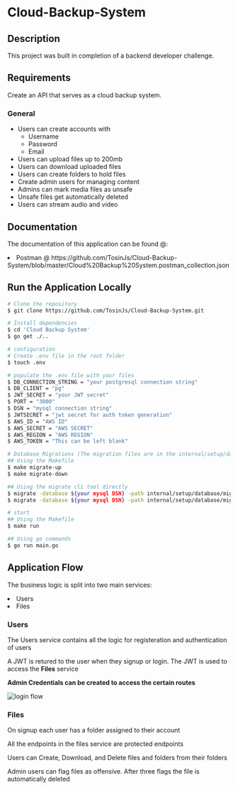 # Cloud-Backup-System

## Description

This project was built in completion of a backend developer challenge.

## Requirements
Create an API that serves as a cloud backup system.

### General
- Users can create accounts with
  - Username
  - Password
  - Email
- Users can upload files up to 200mb
- Users can download uploaded files
- Users can create folders to hold files
- Create admin users for managing content 
- Admins can mark media files as unsafe
- Unsafe files get automatically deleted
- Users can stream audio and video

## Documentation
The documentation of this application can be found @:
<li>Postman @ https://github.com/TosinJs/Cloud-Backup-System/blob/master/Cloud%20Backup%20System.postman_collection.json </li>

## Run the Application Locally

```bash
# Clone the repository
$ git clone https://github.com/TosinJs/Cloud-Backup-System.git

# Install dependencies
$ cd 'Cloud Backup System'
$ go get ./..

# configuration 
# Create .env file in the root folder
$ touch .env

# populate the .env file with your files
$ DB_CONNECTION_STRING = "your postgresql connection string"
$ DB_CLIENT = "pg"
$ JWT_SECRET = "your JWT secret"
$ PORT = "3000"
$ DSN = "mysql connection string"
$ JWTSECRET = "jwt secret for auth token generation"
$ AWS_ID = "AWS ID"
$ AWS_SECRET = "AWS SECRET"
$ AWS_REGION = "AWS REGION"
$ AWS_TOKEN = "This can be left blank"

# Database Migrations (The migration files are in the internal/setup/database/ folder)
## Using the Makefile
$ make migrate-up 
$ make migrate-down

## Using the migrate cli tool directly
$ migrate -database ${your mysql DSN} -path internal/setup/database/migrations up 
$ migrate -database ${your mysql DSN} -path internal/setup/database/migrations down

# start
## Using the Makefile
$ make run

## Using go commands
$ go run main.go

```

## Application Flow
<p>The business logic is split into two main services: </p>
<li>Users</li>
<li>Files</li>

### Users
<p>The Users service contains all the logic for registeration and authentication of users </p>
<p>A JWT is retured to the user when they signup or login. The JWT is used to access the <strong>Files</strong> service</p>
<p><strong>Admin Credentials can be created to access the certain routes</strong>

![login flow](https://user-images.githubusercontent.com/68669102/211182773-d4f712ac-9c4f-4520-97c1-48a918b3a7eb.PNG)

### Files
<p>On signup each user has a folder assigned to their account </p>
<p>All the endpoints in the files service are protected endpoints </p>
<p>Users can Create, Download, and Delete files and folders from their folders </p>
<p>Admin users can flag files as offensive. After three flags the file is automatically deleted</p>
